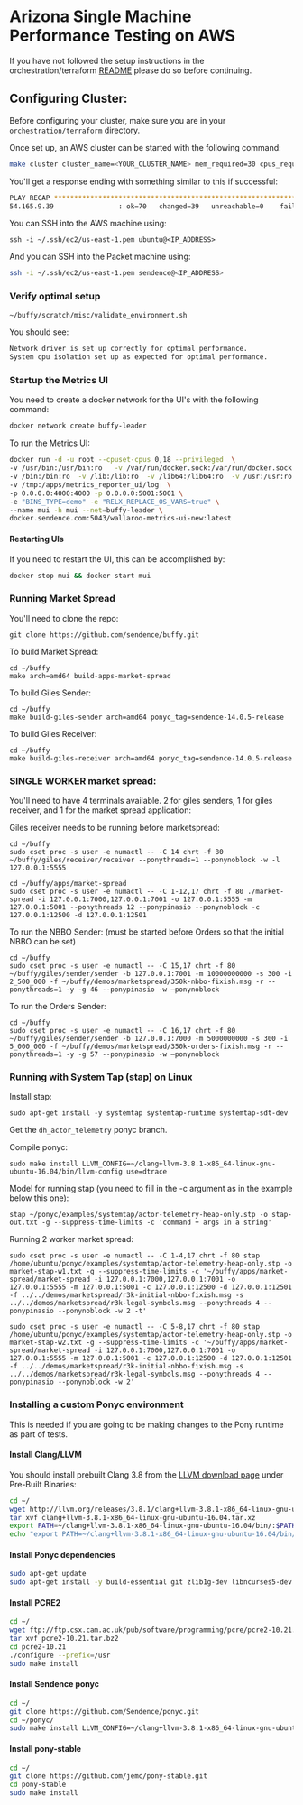# Arizona Single Machine Performance Testing on AWS

If you have not followed the setup instructions in the orchestration/terraform [README](https://github.com/Sendence/buffy/tree/master/orchestration/terraform) please do so before continuing.

## Configuring Cluster:

Before configuring your cluster, make sure you are in 
your `orchestration/terraform` directory.

Once set up, an AWS cluster can be started with the following command:

```bash
make cluster cluster_name=<YOUR_CLUSTER_NAME> mem_required=30 cpus_required=36 num_followers=0 force_instance=c4.8xlarge spot_bid_factor=100 ansible_system_cpus=0,18 ansible_isolcpus=false no_spot=true
```

You'll get a response ending with something similar to this if successful:
```bash
PLAY RECAP *********************************************************************
54.165.9.39                : ok=70   changed=39   unreachable=0    failed=0
```

You can SSH into the AWS machine using:

```basj
ssh -i ~/.ssh/ec2/us-east-1.pem ubuntu@<IP_ADDRESS>
```

And you can SSH into the Packet machine using:
```bash
ssh -i ~/.ssh/ec2/us-east-1.pem sendence@<IP_ADDRESS>
```

### Verify optimal setup

```bash
~/buffy/scratch/misc/validate_environment.sh
```

You should see:

```bash
Network driver is set up correctly for optimal performance.
System cpu isolation set up as expected for optimal performance.
```

### Startup the Metrics UI

You need to create a docker network for the UI's with the following command:
```bash
docker network create buffy-leader
```

To run the Metrics UI:
```bash
docker run -d -u root --cpuset-cpus 0,18 --privileged  \
-v /usr/bin:/usr/bin:ro   -v /var/run/docker.sock:/var/run/docker.sock \
-v /bin:/bin:ro  -v /lib:/lib:ro  -v /lib64:/lib64:ro  -v /usr:/usr:ro  \
-v /tmp:/apps/metrics_reporter_ui/log  \
-p 0.0.0.0:4000:4000 -p 0.0.0.0:5001:5001 \
-e "BINS_TYPE=demo" -e "RELX_REPLACE_OS_VARS=true" \
--name mui -h mui --net=buffy-leader \
docker.sendence.com:5043/wallaroo-metrics-ui-new:latest
```

#### Restarting UIs

If you need to restart the UI, this can be accomplished by:

```bash
docker stop mui && docker start mui
```

### Running Market Spread

You'll need to clone the repo:
```
git clone https://github.com/sendence/buffy.git
```

To build Market Spread:
```
cd ~/buffy
make arch=amd64 build-apps-market-spread
```

To build Giles Sender:
```
cd ~/buffy
make build-giles-sender arch=amd64 ponyc_tag=sendence-14.0.5-release
```

To build Giles Receiver:
```
cd ~/buffy
make build-giles-receiver arch=amd64 ponyc_tag=sendence-14.0.5-release
```

### SINGLE WORKER market spread:

You'll need to have 4 terminals available. 2 for giles senders, 1 for giles receiver, and 1 for the market spread application:

Giles receiver needs to be running before marketspread:
```
cd ~/buffy
sudo cset proc -s user -e numactl -- -C 14 chrt -f 80 ~/buffy/giles/receiver/receiver --ponythreads=1 --ponynoblock -w -l 127.0.0.1:5555
```

```
cd ~/buffy/apps/market-spread
sudo cset proc -s user -e numactl -- -C 1-12,17 chrt -f 80 ./market-spread -i 127.0.0.1:7000,127.0.0.1:7001 -o 127.0.0.1:5555 -m 127.0.0.1:5001 --ponythreads 12 --ponypinasio --ponynoblock -c 127.0.0.1:12500 -d 127.0.0.1:12501
```

To run the NBBO Sender: (must be started before Orders so that the initial NBBO can be set)
```
cd ~/buffy
sudo cset proc -s user -e numactl -- -C 15,17 chrt -f 80 ~/buffy/giles/sender/sender -b 127.0.0.1:7001 -m 10000000000 -s 300 -i 2_500_000 -f ~/buffy/demos/marketspread/350k-nbbo-fixish.msg -r --ponythreads=1 -y -g 46 --ponypinasio -w —ponynoblock
```

To run the Orders Sender:
```
cd ~/buffy
sudo cset proc -s user -e numactl -- -C 16,17 chrt -f 80 ~/buffy/giles/sender/sender -b 127.0.0.1:7000 -m 5000000000 -s 300 -i 5_000_000 -f ~/buffy/demos/marketspread/350k-orders-fixish.msg -r --ponythreads=1 -y -g 57 --ponypinasio -w —ponynoblock
```

### Running with System Tap (stap) on Linux

Install stap:
```
sudo apt-get install -y systemtap systemtap-runtime systemtap-sdt-dev
```

Get the `dh_actor_telemetry` ponyc branch.

Compile ponyc:
```
sudo make install LLVM_CONFIG=~/clang+llvm-3.8.1-x86_64-linux-gnu-ubuntu-16.04/bin/llvm-config use=dtrace
```

Model for running stap (you need to fill in the -c argument as in the example below this one):
```
stap ~/ponyc/examples/systemtap/actor-telemetry-heap-only.stp -o stap-out.txt -g --suppress-time-limits -c 'command + args in a string'
```

Running 2 worker market spread:
```
sudo cset proc -s user -e numactl -- -C 1-4,17 chrt -f 80 stap /home/ubuntu/ponyc/examples/systemtap/actor-telemetry-heap-only.stp -o market-stap-w1.txt -g --suppress-time-limits -c '~/buffy/apps/market-spread/market-spread -i 127.0.0.1:7000,127.0.0.1:7001 -o 127.0.0.1:5555 -m 127.0.0.1:5001 -c 127.0.0.1:12500 -d 127.0.0.1:12501 -f ../../demos/marketspread/r3k-initial-nbbo-fixish.msg -s ../../demos/marketspread/r3k-legal-symbols.msg --ponythreads 4 --ponypinasio --ponynoblock -w 2 -t'

sudo cset proc -s user -e numactl -- -C 5-8,17 chrt -f 80 stap /home/ubuntu/ponyc/examples/systemtap/actor-telemetry-heap-only.stp -o market-stap-w2.txt -g --suppress-time-limits -c '~/buffy/apps/market-spread/market-spread -i 127.0.0.1:7000,127.0.0.1:7001 -o 127.0.0.1:5555 -m 127.0.0.1:5001 -c 127.0.0.1:12500 -d 127.0.0.1:12501 -f ../../demos/marketspread/r3k-initial-nbbo-fixish.msg -s ../../demos/marketspread/r3k-legal-symbols.msg --ponythreads 4 --ponypinasio --ponynoblock -w 2'
```

### Installing a custom Ponyc environment

This is needed if you are going to be making changes to the Pony runtime as
part of tests.

#### Install Clang/LLVM

You should install prebuilt Clang 3.8 from the [LLVM download page](http://llvm.org/releases/download.html#3.8.0) under Pre-Built Binaries:

```bash
cd ~/
wget http://llvm.org/releases/3.8.1/clang+llvm-3.8.1-x86_64-linux-gnu-ubuntu-16.04.tar.xz
tar xvf clang+llvm-3.8.1-x86_64-linux-gnu-ubuntu-16.04.tar.xz
export PATH=~/clang+llvm-3.8.1-x86_64-linux-gnu-ubuntu-16.04/bin/:$PATH
echo "export PATH=~/clang+llvm-3.8.1-x86_64-linux-gnu-ubuntu-16.04/bin/:\$PATH" >> ~/.bashrc
```

#### Install Ponyc dependencies

```bash
sudo apt-get update
sudo apt-get install -y build-essential git zlib1g-dev libncurses5-dev libssl-dev
```

#### Install PCRE2

```bash
cd ~/
wget ftp://ftp.csx.cam.ac.uk/pub/software/programming/pcre/pcre2-10.21.tar.bz2
tar xvf pcre2-10.21.tar.bz2
cd pcre2-10.21
./configure --prefix=/usr
sudo make install
```

#### Install Sendence ponyc

```bash
cd ~/
git clone https://github.com/Sendence/ponyc.git
cd ~/ponyc/
sudo make install LLVM_CONFIG=~/clang+llvm-3.8.1-x86_64-linux-gnu-ubuntu-16.04/bin/llvm-config
```

#### Install pony-stable

```bash
cd ~/
git clone https://github.com/jemc/pony-stable.git
cd pony-stable
sudo make install
```

